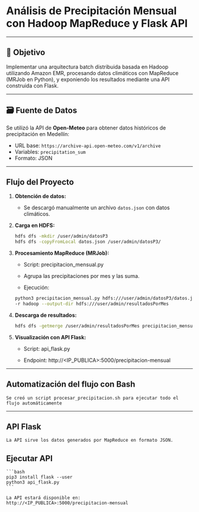 # Análisis de Precipitación Mensual con Hadoop MapReduce y Flask API

---

## 🎯 Objetivo

Implementar una arquitectura batch distribuida basada en Hadoop utilizando Amazon EMR, procesando datos climáticos con MapReduce (MRJob en Python), y exponiendo los resultados mediante una API construida con Flask.

---

## 🗃️ Fuente de Datos

Se utilizó la API de **Open-Meteo** para obtener datos históricos de precipitación en Medellín:

- URL base: `https://archive-api.open-meteo.com/v1/archive`
- Variables: `precipitation_sum`
- Formato: JSON

---

## Flujo del Proyecto

1. **Obtención de datos:**
   - Se descargó manualmente un archivo `datos.json` con datos climáticos.

2. **Carga en HDFS:**
   ```bash
   hdfs dfs -mkdir /user/admin/datosP3
   hdfs dfs -copyFromLocal datos.json /user/admin/datosP3/

3. **Procesamiento MapReduce (MRJob):**

    - Script: precipitacion_mensual.py

    - Agrupa las precipitaciones por mes y las suma.

    - Ejecución:

    ```bash
    python3 precipitacion_mensual.py hdfs:///user/admin/datosP3/datos.json \ 
    -r hadoop --output-dir hdfs:///user/admin/resultadosPorMes

4. **Descarga de resultados:**

    ```bash
    hdfs dfs -getmerge /user/admin/resultadosPorMes precipitacion_mensual.csv

5. **Visualización con API Flask:**

    - Script: api_flask.py

    - Endpoint: http://<IP_PUBLICA>:5000/precipitacion-mensual

---

## Automatización del flujo con Bash

    Se creó un script procesar_precipitacion.sh para ejecutar todo el flujo automáticamente

---

## API Flask

    La API sirve los datos generados por MapReduce en formato JSON.

## Ejecutar API

    ```bash
    pip3 install flask --user
    python3 api_flask.py
    ```

    La API estará disponible en:
    http://<IP_PUBLICA>:5000/precipitacion-mensual


